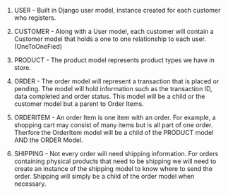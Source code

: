 1. USER - Built in Django user model,  instance created for each customer who registers.

2. CUSTOMER - Along with a User model, each customer will contain a Customer model that holds a one to one relationship to each user. (OneToOneFied)

3. PRODUCT - The product model represents product types we have in store.

4. ORDER - The order model will represent a transaction that is placed or pending. The model will hold information such as the transaction ID, data completed and order status. This model will be a child or the customer model but a parent to Order Items.

5. ORDERITEM - An order Item is one item with an order. For example, a shopping cart may consist of many items but is all part of one order. Therfore the OrderItem model will be a child of the PRODUCT model AND the ORDER Model.

6. SHIPPING - Not every order will need shipping information. For orders containing physical products that need to be shipping we will need to create an instance of the shipping model to know where to send the order. Shipping will simply be a child of the order model when necessary.